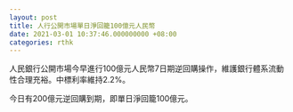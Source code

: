 ```yaml
---
layout: post
title: 人行公開市場單日淨回籠100億元人民幣
date: 2021-03-01 10:37:46.000000000 +08:00
categories: rthk
---
```


人民銀行公開市場今早進行100億元人民幣7日期逆回購操作，維護銀行體系流動性合理充裕。中標利率維持2.2%。

今日有200億元逆回購到期，即單日淨回籠100億元。
